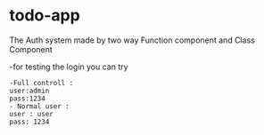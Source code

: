 # todo-app

The Auth system made by two way Function  component  and Class Component


-for testing the login  you can try 
``` 
-Full controll :
user:admin
pass:1234
- Normal user :
user : user
pass: 1234


```